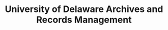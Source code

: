 ---
layout: repo
title: "University of Delaware Archives and Records Management"
id: 15779
permalink: repos/15779/
---